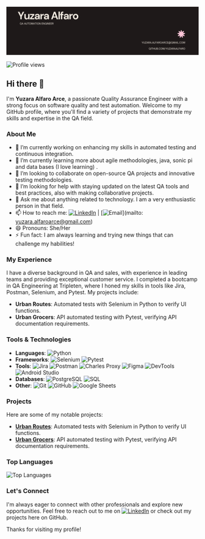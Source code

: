 
![yuzara-banner](https://github.com/yuzaraalfaro/yuzaraalfaro/blob/main/Linkedin%20banner.png?raw=true)

![Profile views](https://visitor-badge.glitch.me/badge?page_id=yuzaraalfaro.yuzaraalfaro)


## Hi there 👋

I'm **Yuzara Alfaro Arce**, a passionate Quality Assurance Engineer with a strong focus on software quality and test automation. Welcome to my GitHub profile, where you'll find a variety of projects that demonstrate my skills and expertise in the QA field.

### About Me

- 🔭 I’m currently working on enhancing my skills in automated testing and continuous integration.
- 🌱 I’m currently learning more about agile methodologies, java, sonic pi and data bases (I love learning) .
- 👯 I’m looking to collaborate on open-source QA projects and innovative testing methodologies.
- 🤔 I’m looking for help with staying updated on the latest QA tools and best practices, also with making collaborative projects.
- 💬 Ask me about anything related to technology. I am a very enthusiastic person in that field.
- 📫 How to reach me: [![LinkedIn](https://img.shields.io/badge/LinkedIn-0077B5?style=flat&logo=linkedin&logoColor=white)](https://www.linkedin.com/in/yuzara-alfaro/) | [![Email](https://img.shields.io/badge/Email-D14836?style=flat&logo=gmail&logoColor=white)](mailto: yuzara.alfaroarce@gmail.com)
- 😄 Pronouns: She/Her
- ⚡ Fun fact: I am always learning and trying new things that can challenge my habilities!

### My Experience

I have a diverse background in QA and sales, with experience in leading teams and providing exceptional customer service. I completed a bootcamp in QA Engineering at Tripleten, where I honed my skills in tools like Jira, Postman, Selenium, and Pytest. My projects include:

- **Urban Routes**: Automated tests with Selenium in Python to verify UI functions.
- **Urban Grocers**: API automated testing with Pytest, verifying API documentation requirements.

### Tools & Technologies

- **Languages**: ![Python](https://img.shields.io/badge/Python-3776AB?style=flat&logo=python&logoColor=white)
- **Frameworks**: ![Selenium](https://img.shields.io/badge/Selenium-43B02A?style=flat&logo=selenium&logoColor=white) ![Pytest](https://img.shields.io/badge/Pytest-0A9EDC?style=flat&logo=pytest&logoColor=white)
- **Tools**: ![Jira](https://img.shields.io/badge/Jira-0052CC?style=flat&logo=jira&logoColor=white) ![Postman](https://img.shields.io/badge/Postman-FF6C37?style=flat&logo=postman&logoColor=white) ![Charles Proxy](https://img.shields.io/badge/Charles_Proxy-34A853?style=flat&logo=charlesproxy&logoColor=white) ![Figma](https://img.shields.io/badge/Figma-F24E1E?style=flat&logo=figma&logoColor=white) ![DevTools](https://img.shields.io/badge/DevTools-4285F4?style=flat&logo=googlechrome&logoColor=white) ![Android Studio](https://img.shields.io/badge/Android_Studio-3DDC84?style=flat&logo=androidstudio&logoColor=white)
- **Databases**: ![PostgreSQL](https://img.shields.io/badge/PostgreSQL-336791?style=flat&logo=postgresql&logoColor=white) ![SQL](https://img.shields.io/badge/SQL-003B57?style=flat&logo=postgresql&logoColor=white)
- **Other**: ![Git](https://img.shields.io/badge/Git-F05032?style=flat&logo=git&logoColor=white) ![GitHub](https://img.shields.io/badge/GitHub-181717?style=flat&logo=github&logoColor=white) ![Google Sheets](https://img.shields.io/badge/Google_Sheets-34A853?style=flat&logo=googlesheets&logoColor=white)

### Projects

Here are some of my notable projects:

- **[Urban Routes](https://github.com/yuzaraalfaro/urban-routes)**: Automated tests with Selenium in Python to verify UI functions.
- **[Urban Grocers](https://github.com/yuzaraalfaro/urban-grocers)**: API automated testing with Pytest, verifying API documentation requirements.

### Top Languages

![Top Languages](https://github-readme-stats.vercel.app/api/top-langs/?username=yuzaraalfaro&layout=compact&theme=radical)

### Let's Connect

I'm always eager to connect with other professionals and explore new opportunities. Feel free to reach out to me on [![LinkedIn](https://img.shields.io/badge/LinkedIn-0077B5?style=flat&logo=linkedin&logoColor=white)](https://www.linkedin.com/in/yuzara-alfaro/) or check out my projects here on GitHub.

Thanks for visiting my profile!
